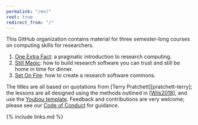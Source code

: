 ```yaml
---
permalink: "/en/"
root: true
redirect_from: "/"
---
```


This GitHub organization contains material for three semester-long courses on computing skills for researchers.

1.  [One Extra Fact](https://merely-useful.github.io/one-extra-fact/):
    a pragmatic introduction to research computing.
2.  [Still Magic](https://merely-useful.github.io/still-magic/):
    how to build research software you can trust and still be home in time for dinner.
3.  [Set On Fire](https://merely-useful.github.io/set-on-fire/):
    how to create a research software commons.

The titles are all based on quotations from [Terry Pratchett][pratchett-terry];
the lessons are all designed using the methods outlined in [[Wils2018](#CITE)],
and use the [Youbou template](https://github.com/merely-useful/youbou).
Feedback and contributions are very welcome;
please see our [Code of Conduct](./conduct/) for guidance.

{% include links.md %}
